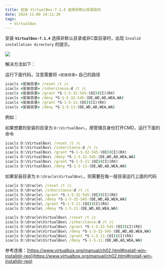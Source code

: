 ```yaml
---
title: 安装 VirtualBox-7.1.4 选择非默认目录踩坑
date: 2024-11-09 14:11:26
tags: 
  - VirtualBox
---
```


安装 **`VirtualBox-7.1.4`** 选择非默认目录或非C盘目录时，出现 `Invalid installation directory` 的提示。

![](https://image.zhangyirui.cn/i/2024/11/10/6730a283078cb.png)


解决方法如下：

运行下面代码，注意需要将 `<安装目录>` 自己的路径

```cmd
icacls <安装目录> /reset /t /c
icacls <安装目录> /inheritance:d /t /c
icacls <安装目录> /grant *S-1-5-32-545:(OI)(CI)(RX)
icacls <安装目录> /deny *S-1-5-32-545:(DE,WD,AD,WEA,WA)
icacls <安装目录> /grant *S-1-5-11:(OI)(CI)(RX)
icacls <安装目录> /deny *S-1-5-11:(DE,WD,AD,WEA,WA)
```



例如：

如果想要的安装的目录为 `D:\VirtualBox\`，用管理员身份打开CMD，运行下面的命令

```cmd
icacls D:\VirtualBox\ /reset /t /c
icacls D:\VirtualBox\ /inheritance:d /t /c
icacls D:\VirtualBox\ /grant *S-1-5-32-545:(OI)(CI)(RX)
icacls D:\VirtualBox\ /deny *S-1-5-32-545:(DE,WD,AD,WEA,WA)
icacls D:\VirtualBox\ /grant *S-1-5-11:(OI)(CI)(RX)
icacls D:\VirtualBox\ /deny *S-1-5-11:(DE,WD,AD,WEA,WA)
```

如果安装目录为 `D:\Oracle\VirtualBox\`，则需要在每一层目录运行上面的代码

```cmd
icacls D:\Oracle\ /reset /t /c
icacls D:\Oracle\ /inheritance:d /t /c
icacls D:\Oracle\ /grant *S-1-5-32-545:(OI)(CI)(RX)
icacls D:\Oracle\ /deny *S-1-5-32-545:(DE,WD,AD,WEA,WA)
icacls D:\Oracle\ /grant *S-1-5-11:(OI)(CI)(RX)
icacls D:\Oracle\ /deny *S-1-5-11:(DE,WD,AD,WEA,WA)

icacls D:\Oracle\VirtualBox\ /reset /t /c
icacls D:\Oracle\VirtualBox\ /inheritance:d /t /c
icacls D:\Oracle\VirtualBox\ /grant *S-1-5-32-545:(OI)(CI)(RX)
icacls D:\Oracle\VirtualBox\ /deny *S-1-5-32-545:(DE,WD,AD,WEA,WA)
icacls D:\Oracle\VirtualBox\ /grant *S-1-5-11:(OI)(CI)(RX)
icacls D:\Oracle\VirtualBox\ /deny *S-1-5-11:(DE,WD,AD,WEA,WA)
```



参考连接：[https://www.virtualbox.org/manual/ch02.html#install-win-installdir-req](https://www.virtualbox.org/manual/ch02.html#install-win-installdir-req)
